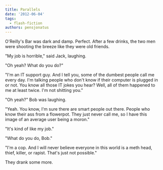 ```yaml
---
title: Parallels
date: '2012-06-04'
tags:
  - flash-fiction
authors: pensjonatus
---
```


O'Reilly's Bar was dark and damp. Perfect. After a few drinks, the two men were
shooting the breeze like they were old friends.

<!-- truncate -->

"My job is horrible," said Jack, laughing.

"Oh yeah? What do you do?"

"I'm an IT support guy. And I tell you, some of the dumbest people call me every
day. I'm talking people who don't know if their computer is plugged in or not.
You know all those IT jokes you hear? Well, all of them happened to me at least
twice. I'm not shitting you."

"Oh yeah?" Bob was laughing.

"Yeah. You know, I'm sure there are smart people out there. People who know
their ass from a flowerpot. They just never call me, so I have this image of an
average user being a moron."

"It's kind of like my job."

"What do you do, Bob."

"I'm a cop. And I will never believe everyone in this world is a meth head,
thief, killer, or rapist. That's just not possible."

They drank some more.
